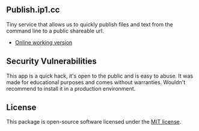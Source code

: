 ## Publish.ip1.cc

Tiny service that allows us to quickly publish files and text from the command
line to a public shareable url.

- [Online working version](https://publish.ip1.cc)

## Security Vulnerabilities

This app is a quick hack, it's open to the public and is easy to abuse.  It was
made for educational purposes and comes without warranties.
Wouldn't recommend to install it in a production environment.

## License

This package is open-source software licensed under the [MIT license](https://opensource.org/licenses/MIT).
